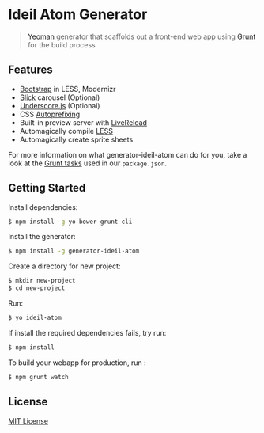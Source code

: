 # Ideil Atom Generator
> [Yeoman](http://yeoman.io/) generator that scaffolds out a front-end web app using [Grunt](http://gruntjs.com/) for the build process

## Features
- [Bootstrap](http://getbootstrap.com/) in LESS, Modernizr
- [Slick](https://github.com/kenwheeler/slick/) carousel (Optional)
- [Underscore.js](http://underscorejs.org/) (Optional)
- CSS [Autoprefixing](https://github.com/postcss/autoprefixer/) 
- Built-in preview server with [LiveReload](http://livereload.com/)
- Automagically compile [LESS](http://lesscss.org/)
- Automagically create sprite sheets

For more information on what generator-ideil-atom can do for you, take a look at the [Grunt tasks](https://github.com/ideil/generator-ideil-atom/blob/master/generators/app/templates/_package.json) used in our `package.json`.

## Getting Started
Install dependencies:
```sh
$ npm install -g yo bower grunt-cli
```
Install the generator:
```sh
$ npm install -g generator-ideil-atom
```
Create a directory for new project:
```sh
$ mkdir new-project
$ cd new-project
```
Run:
```sh
$ yo ideil-atom
```
If install the required dependencies fails, try run:
```sh
$ npm install
```
To build your webapp for production, run :
```sh
$ npm grunt watch
```
## License
[MIT License](https://en.wikipedia.org/wiki/MIT_License)
